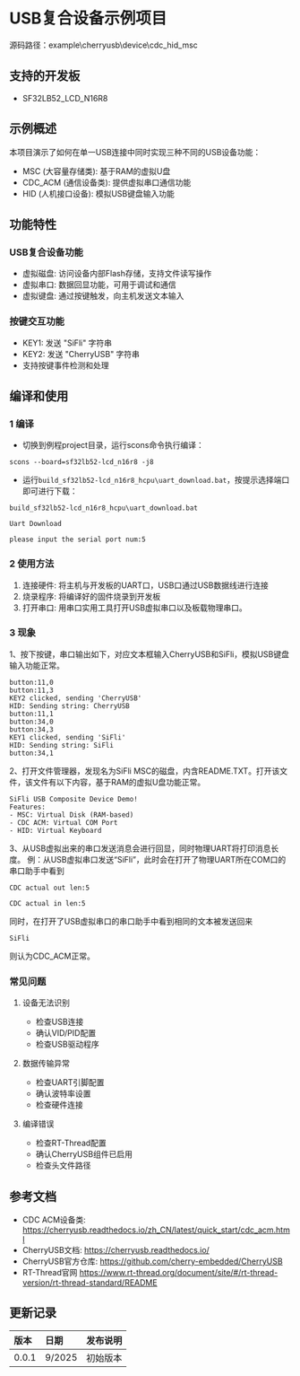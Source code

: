 # USB复合设备示例项目
源码路径：example\cherryusb\device\cdc_hid_msc
## 支持的开发板
- SF32LB52_LCD_N16R8

## 示例概述
本项目演示了如何在单一USB连接中同时实现三种不同的USB设备功能：
- MSC (大容量存储类): 基于RAM的虚拟U盘
- CDC_ACM (通信设备类): 提供虚拟串口通信功能
- HID (人机接口设备): 模拟USB键盘输入功能

## 功能特性

### USB复合设备功能
- 虚拟磁盘: 访问设备内部Flash存储，支持文件读写操作
- 虚拟串口: 数据回显功能，可用于调试和通信
- 虚拟键盘: 通过按键触发，向主机发送文本输入

### 按键交互功能
- KEY1: 发送 "SiFli" 字符串
- KEY2: 发送 "CherryUSB" 字符串
- 支持按键事件检测和处理



## 编译和使用

### 1  编译

* 切换到例程project目录，运行scons命令执行编译：
```
scons --board=sf32lb52-lcd_n16r8 -j8
```
* 运行`build_sf32lb52-lcd_n16r8_hcpu\uart_download.bat`，按提示选择端口即可进行下载：

```
build_sf32lb52-lcd_n16r8_hcpu\uart_download.bat

Uart Download

please input the serial port num:5
```

### 2 使用方法
1. 连接硬件: 将主机与开发板的UART口，USB口通过USB数据线进行连接
2. 烧录程序: 将编译好的固件烧录到开发板
3. 打开串口: 用串口实用工具打开USB虚拟串口以及板载物理串口。

### 3 现象
1、按下按键，串口输出如下，对应文本框输入CherryUSB和SiFli，模拟USB键盘输入功能正常。
```
button:11,0
button:11,3
KEY2 clicked, sending 'CherryUSB'
HID: Sending string: CherryUSB
button:11,1
button:34,0
button:34,3
KEY1 clicked, sending 'SiFli'
HID: Sending string: SiFli
button:34,1
```
2、打开文件管理器，发现名为SiFli MSC的磁盘，内含README.TXT。打开该文件，该文件有以下内容，基于RAM的虚拟U盘功能正常。
```
SiFli USB Composite Device Demo!
Features:
- MSC: Virtual Disk (RAM-based)
- CDC ACM: Virtual COM Port
- HID: Virtual Keyboard
```
3、从USB虚拟出来的串口发送消息会进行回显，同时物理UART将打印消息长度。
例：从USB虚拟串口发送“SiFli”，此时会在打开了物理UART所在COM口的串口助手中看到
```
CDC actual out len:5

CDC actual in len:5
```
同时，在打开了USB虚拟串口的串口助手中看到相同的文本被发送回来
```
SiFli
```
则认为CDC_ACM正常。
### 常见问题

1. 设备无法识别
   - 检查USB连接
   - 确认VID/PID配置
   - 检查USB驱动程序

2. 数据传输异常
   - 检查UART引脚配置
   - 确认波特率设置
   - 检查硬件连接

3. 编译错误
   - 检查RT-Thread配置
   - 确认CherryUSB组件已启用
   - 检查头文件路径

## 参考文档
* CDC ACM设备类: https://cherryusb.readthedocs.io/zh_CN/latest/quick_start/cdc_acm.html
* CherryUSB文档: https://cherryusb.readthedocs.io/
* CherryUSB官方仓库: https://github.com/cherry-embedded/CherryUSB
* RT-Thread官网 https://www.rt-thread.org/document/site/#/rt-thread-version/rt-thread-standard/README

## 更新记录
|版本 |日期   |发布说明 |
|:---|:---|:---|
|0.0.1 |9/2025 |初始版本 |